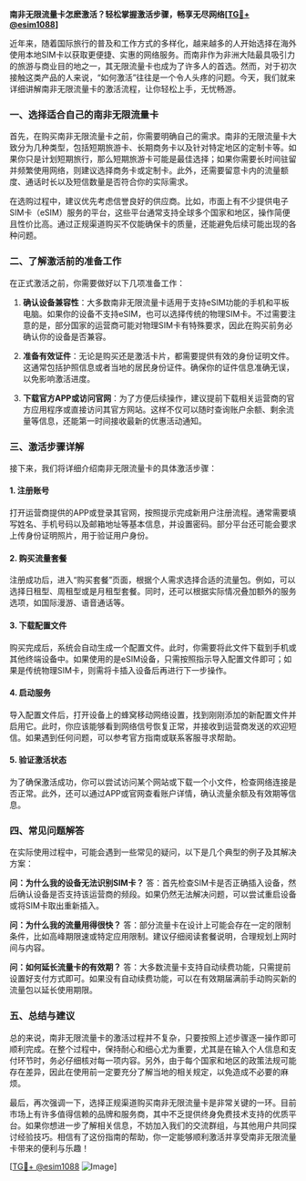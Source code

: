 **南非无限流量卡怎麽激活？轻松掌握激活步骤，畅享无尽网络[[TG💪+ @esim1088](https://t.me/s/esim1088)]**

近年来，随着国际旅行的普及和工作方式的多样化，越来越多的人开始选择在海外使用本地SIM卡以获取更便捷、实惠的网络服务。而南非作为非洲大陆最具吸引力的旅游与商业目的地之一，其无限流量卡也成为了许多人的首选。然而，对于初次接触这类产品的人来说，“如何激活”往往是一个令人头疼的问题。今天，我们就来详细讲解南非无限流量卡的激活流程，让你轻松上手，无忧畅游。

### **一、选择适合自己的南非无限流量卡**

首先，在购买南非无限流量卡之前，你需要明确自己的需求。南非的无限流量卡大致分为几种类型，包括短期旅游卡、长期商务卡以及针对特定地区的定制卡等。如果你只是计划短期旅行，那么短期旅游卡可能是最佳选择；如果你需要长时间驻留并频繁使用网络，则建议选择商务卡或定制卡。此外，还需要留意卡内的流量额度、通话时长以及短信数量是否符合你的实际需求。

在选购过程中，建议优先考虑信誉良好的供应商。比如，市面上有不少提供电子SIM卡（eSIM）服务的平台，这些平台通常支持全球多个国家和地区，操作简便且性价比高。通过正规渠道购买不仅能确保卡的质量，还能避免后续可能出现的各种问题。

### **二、了解激活前的准备工作**

在正式激活之前，你需要做好以下几项准备工作：

1. **确认设备兼容性**：大多数南非无限流量卡适用于支持eSIM功能的手机和平板电脑。如果你的设备不支持eSIM，也可以选择传统的物理SIM卡。不过需要注意的是，部分国家的运营商可能对物理SIM卡有特殊要求，因此在购买前务必确认你的设备是否兼容。

2. **准备有效证件**：无论是购买还是激活卡片，都需要提供有效的身份证明文件。这通常包括护照信息或者当地的居民身份证件。确保你的证件信息准确无误，以免影响激活进度。

3. **下载官方APP或访问官网**：为了方便后续操作，建议提前下载相关运营商的官方应用程序或直接访问其官方网站。这样不仅可以随时查询账户余额、剩余流量等信息，还能第一时间接收最新的优惠活动通知。

### **三、激活步骤详解**

接下来，我们将详细介绍南非无限流量卡的具体激活步骤：

#### **1. 注册账号**
打开运营商提供的APP或登录其官网，按照提示完成新用户注册流程。通常需要填写姓名、手机号码以及邮箱地址等基本信息，并设置密码。部分平台还可能会要求上传身份证明照片，用于验证用户身份。

#### **2. 购买流量套餐**
注册成功后，进入“购买套餐”页面，根据个人需求选择合适的流量包。例如，可以选择日租型、周租型或是月租型套餐。同时，还可以根据实际情况叠加额外的服务选项，如国际漫游、语音通话等。

#### **3. 下载配置文件**
购买完成后，系统会自动生成一个配置文件。此时，你需要将此文件下载到手机或其他终端设备中。如果使用的是eSIM设备，只需按照指示导入配置文件即可；如果是传统物理SIM卡，则需将卡插入设备后再进行下一步操作。

#### **4. 启动服务**
导入配置文件后，打开设备上的蜂窝移动网络设置，找到刚刚添加的新配置文件并启用它。此时，你应该能够看到网络信号恢复正常，并接收到运营商发送的欢迎短信。如果遇到任何问题，可以参考官方指南或联系客服寻求帮助。

#### **5. 验证激活状态**
为了确保激活成功，你可以尝试访问某个网站或下载一个小文件，检查网络连接是否正常。此外，还可以通过APP或官网查看账户详情，确认流量余额及有效期等信息。

### **四、常见问题解答**

在实际使用过程中，可能会遇到一些常见的疑问，以下是几个典型的例子及其解决方案：

**问：为什么我的设备无法识别SIM卡？**
答：首先检查SIM卡是否正确插入设备，然后确认设备是否支持该运营商的频段。如果仍然无法解决问题，可以尝试重启设备或将SIM卡取出重新插入。

**问：为什么我的流量用得很快？**
答：部分流量卡在设计上可能会存在一定的限制条件，比如高峰期限速或特定应用限制。建议仔细阅读套餐说明，合理规划上网时间与内容。

**问：如何延长流量卡的有效期？**
答：大多数流量卡支持自动续费功能，只需提前设置好支付方式即可。如果没有自动续费功能，可以在有效期届满前手动购买新的流量包以延长使用期限。

### **五、总结与建议**

总的来说，南非无限流量卡的激活过程并不复杂，只要按照上述步骤逐一操作即可顺利完成。在整个过程中，保持耐心和细心尤为重要，尤其是在输入个人信息和支付环节时，务必仔细核对每一项内容。另外，由于每个国家和地区的政策法规可能存在差异，因此在使用前一定要充分了解当地的相关规定，以免造成不必要的麻烦。

最后，再次强调一下，选择正规渠道购买南非无限流量卡是非常关键的一环。目前市场上有许多值得信赖的品牌和服务商，其中不乏提供终身免费技术支持的优质平台。如果你想进一步了解相关信息，不妨加入我们的交流群组，与其他用户共同探讨经验技巧。相信有了这份指南的帮助，你一定能够顺利激活并享受南非无限流量卡带来的便利与乐趣！

[[TG💪+ @esim1088](https://t.me/s/esim1088) ![Image](https://i.postimg.cc/4NQfJmqS/Snipaste-2025-05-13-00-14-12.png)]